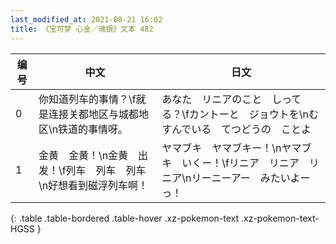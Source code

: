 ```yaml
---
last_modified_at: 2021-08-21 16:02
title: 《宝可梦 心金／魂银》文本 482
---
```

| 编号 | 中文 | 日文 |
| ---- | ---- | ---- |
| 0 | 你知道列车的事情？\f就是连接关都地区与城都地区\n铁道的事情呀。 | あなた　リニアのこと　しってる？\fカントーと　ジョウトを\nむすんでいる　てつどうの　ことよ |
| 1 | 金黄　金黄！\n金黄　出发！\f列车　列车　列车\n好想看到磁浮列车啊！ | ヤマブキ　ヤマブキー！\nヤマブキ　いくー！\fリニア　リニア　リニア\nリーニーアー　みたいよーっ！ |
{: .table .table-bordered .table-hover .xz-pokemon-text .xz-pokemon-text-HGSS }